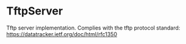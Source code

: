 # TftpServer
Tftp server implementation.
Complies with the tftp protocol standard: https://datatracker.ietf.org/doc/html/rfc1350
